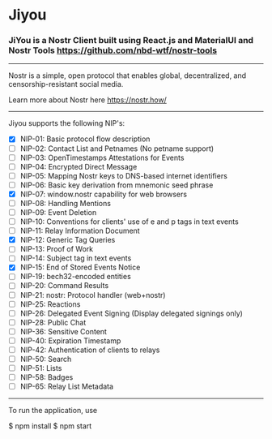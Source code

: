 # Jiyou
### JiYou is a Nostr Client built using React.js and MaterialUI and Nostr Tools https://github.com/nbd-wtf/nostr-tools

---

Nostr is a simple, open protocol that enables global, decentralized, and censorship-resistant social media.

Learn more about Nostr here https://nostr.how/

---

Jiyou supports the following NIP's:

  - [x] NIP-01: Basic protocol flow description
  - [ ] NIP-02: Contact List and Petnames (No petname support)
  - [ ] NIP-03: OpenTimestamps Attestations for Events
  - [ ] NIP-04: Encrypted Direct Message
  - [ ] NIP-05: Mapping Nostr keys to DNS-based internet identifiers
  - [ ] NIP-06: Basic key derivation from mnemonic seed phrase
  - [X] NIP-07: window.nostr capability for web browsers
  - [ ] NIP-08: Handling Mentions
  - [ ] NIP-09: Event Deletion
  - [ ] NIP-10: Conventions for clients' use of e and p tags in text events
  - [ ] NIP-11: Relay Information Document
  - [X] NIP-12: Generic Tag Queries
  - [ ] NIP-13: Proof of Work
  - [ ] NIP-14: Subject tag in text events
  - [X] NIP-15: End of Stored Events Notice
  - [ ] NIP-19: bech32-encoded entities
  - [ ] NIP-20: Command Results
  - [ ] NIP-21: nostr: Protocol handler (web+nostr)
  - [ ] NIP-25: Reactions
  - [ ] NIP-26: Delegated Event Signing (Display delegated signings only)
  - [ ] NIP-28: Public Chat
  - [ ] NIP-36: Sensitive Content
  - [ ] NIP-40: Expiration Timestamp
  - [ ] NIP-42: Authentication of clients to relays
  - [ ] NIP-50: Search
  - [ ] NIP-51: Lists
  - [ ] NIP-58: Badges
  - [ ] NIP-65: Relay List Metadata
  
---
To run the application, use

$ npm install
$ npm start
